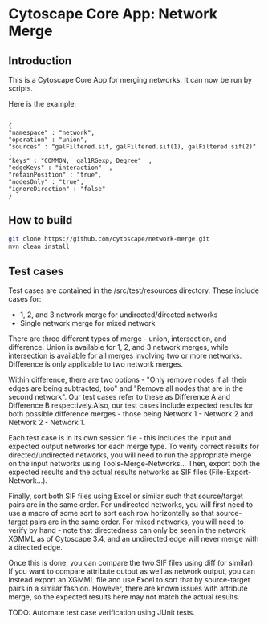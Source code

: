 # Cytoscape Core App: Network Merge

## Introduction

This is a Cytoscape Core App for merging networks.  It can now be run by scripts.  

Here is the example:

<code>
{ 
"namespace" : "network", 
"operation" : "union", 
"sources" : "galFiltered.sif, galFiltered.sif(1), galFiltered.sif(2)" , 
"keys" : "COMMON,  gal1RGexp, Degree"  , 
"edgeKeys" : "interaction"  , 
"retainPosition" : "true",
"nodesOnly" : "true",
"ignoreDirection" : "false"
}
</code>



## How to build

```bash
git clone https://github.com/cytoscape/network-merge.git
mvn clean install
```

## Test cases

Test cases are contained in the /src/test/resources directory. 
These include cases for:

* 1, 2, and 3 network merge for undirected/directed networks
* Single network merge for mixed network

There are three different types of merge - union, intersection, and difference. Union is available for 1, 2, and 3 network merges,  while intersection is available for all merges involving two or more networks. Difference is only applicable to two network merges. 

Within difference, there are two options - "Only remove nodes if all their edges are being subtracted, too"  and "Remove all nodes that are in the second network". Our test cases refer to these as Difference A and Difference B respectively.Also, our test cases include expected results for both possible difference merges - those being Network 1 - Network 2 and
Network 2 - Network 1.

Each test case is in its own session file - this includes the input and expected output networks for each merge type. To verify correct results for directed/undirected networks, you will need to run the appropriate merge on the input networks using Tools-Merge-Networks...  Then, export both the expected results and the actual results networks as SIF files (File-Export-Network...). 

Finally, sort both SIF files using Excel or similar such that source/target pairs are in the same order. For undirected networks, you will first need to use a macro of some sort to sort each row horizontally so that source-target pairs are in the same order. For mixed networks, you will need to verify by hand - note that directedness can only be seen in the network XGMML as of Cytoscape 3.4, and an undirected edge will never merge with a directed edge.

Once this is done, you can compare the two SIF files using diff (or similar). If you want to compare attribute output as well as network output, you can instead export an XGMML file and use Excel to sort that by source-target pairs in a similar fashion. However, there are known issues with attribute merge, so the expected results here may not match the actual results.

TODO: Automate test case verification using JUnit tests.


